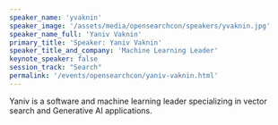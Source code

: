 ```yaml
---
speaker_name: 'yvaknin'
speaker_image: '/assets/media/opensearchcon/speakers/yvaknin.jpg'
speaker_name_full: 'Yaniv Vaknin'
primary_title: 'Speaker: Yaniv Vaknin'
speaker_title_and_company: 'Machine Learning Leader'
keynote_speaker: false
session_track: "Search"
permalink: '/events/opensearchcon/yaniv-vaknin.html'
---
```

Yaniv is a software and machine learning leader specializing in vector search and Generative AI applications.


